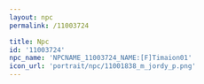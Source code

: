 ```yaml
---
layout: npc
permalink: /11003724

title: Npc
id: '11003724'
npc_name: 'NPCNAME_11003724_NAME:[F]Timaion01'
icon_url: 'portrait/npc/11001838_m_jordy_p.png'
---
```

